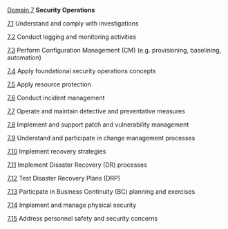 [Domain 7](#domain7-top) **Security Operations**

[7.1](#7.1) Understand and comply with investigations

[7.2](#7.2) Conduct logging and monitoring activities

[7.3](#7.3) Perform Configuration Management (CM) (e.g. provisioning, baselining, automation)

[7.4](#7.4) Apply foundational security operations concepts

[7.5](#7.5) Apply resource protection

[7.6](#7.6) Conduct incident management

[7.7](#7.7) Operate and maintain detective and preventative measures

[7.8](#7.8) Implement and support patch and vulnerability management

[7.9](#7.9) Understand and participate in change management processes

[7.10](#7.10) Implement recovery strategies

[7.11](#7.11) Implement Disaster Recovery (DR) processes

[7.12](#7.12) Test Disaster Recovery Plans (DRP)

[7.13](#7.13) Particpate in Business Continuity (BC) planning and exercises

[7.14](#7.14) Implement and manage physical security

[7.15](#7.15) Address personnel safety and security concerns
